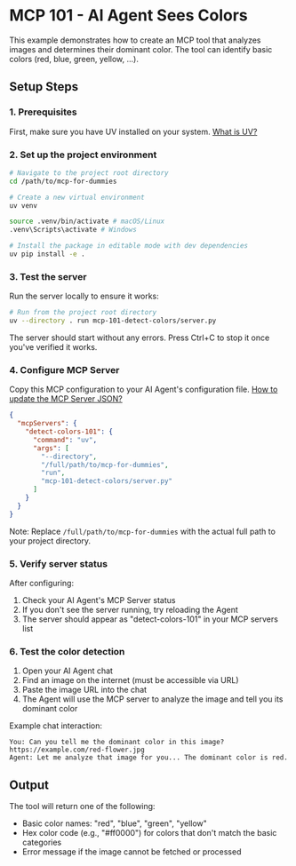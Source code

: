 # MCP 101 - AI Agent Sees Colors

This example demonstrates how to create an MCP tool that analyzes images and determines their dominant color. The tool can identify basic colors (red, blue, green, yellow, ...).

## Setup Steps

### 1. Prerequisites
First, make sure you have UV installed on your system. [What is UV?](../docs/uv.md)

### 2. Set up the project environment
```bash
# Navigate to the project root directory
cd /path/to/mcp-for-dummies

# Create a new virtual environment
uv venv

source .venv/bin/activate # macOS/Linux
.venv\Scripts\activate # Windows

# Install the package in editable mode with dev dependencies
uv pip install -e .
```

### 3. Test the server
Run the server locally to ensure it works:
```bash
# Run from the project root directory
uv --directory . run mcp-101-detect-colors/server.py
```
The server should start without any errors. Press Ctrl+C to stop it once you've verified it works.

### 4. Configure MCP Server
Copy this MCP configuration to your AI Agent's configuration file. [How to update the MCP Server JSON?](../docs/mcp-file-location.md)

```json
{
  "mcpServers": {
    "detect-colors-101": {
      "command": "uv",
      "args": [
        "--directory",
        "/full/path/to/mcp-for-dummies",
        "run",
        "mcp-101-detect-colors/server.py"
      ]
    }
  }
}
```

Note: Replace `/full/path/to/mcp-for-dummies` with the actual full path to your project directory.

### 5. Verify server status
After configuring:
1. Check your AI Agent's MCP Server status
2. If you don't see the server running, try reloading the Agent
3. The server should appear as "detect-colors-101" in your MCP servers list

### 6. Test the color detection
1. Open your AI Agent chat
2. Find an image on the internet (must be accessible via URL)
3. Paste the image URL into the chat
4. The Agent will use the MCP server to analyze the image and tell you its dominant color

Example chat interaction:
```
You: Can you tell me the dominant color in this image? https://example.com/red-flower.jpg
Agent: Let me analyze that image for you... The dominant color is red.
```

## Output

The tool will return one of the following:
- Basic color names: "red", "blue", "green", "yellow"
- Hex color code (e.g., "#ff0000") for colors that don't match the basic categories
- Error message if the image cannot be fetched or processed

